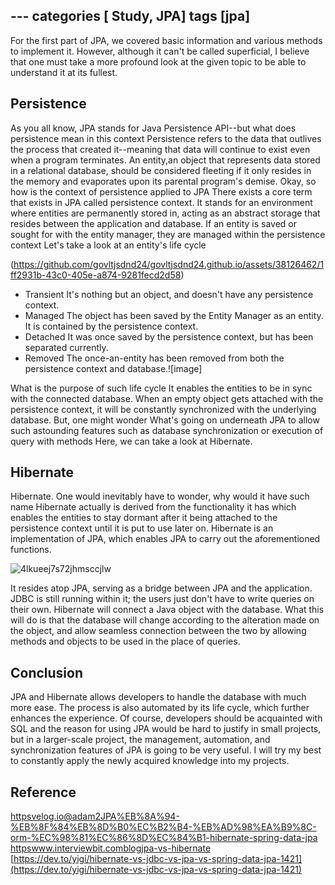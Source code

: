
﻿---
categories [ Study, JPA]
tags [jpa] 
---

For the first part of JPA, we covered basic information and various methods to implement it. However, although it can't be called superficial, I believe that one must take a more profound look at the given topic to be able to understand it at its fullest. 

## Persistence
As you all know, JPA stands for Java Persistence API--but what does persistence mean in this context Persistence refers to the data that outlives the process that created it--meaning that data will continue to exist even when a program terminates. An entity,an object that represents data stored in a relational database, should be considered fleeting if it only resides in the memory and evaporates upon its parental program's demise. 
Okay, so how is the context of persistence applied to JPA There exists a core term that exists in JPA called persistence context. It stands for an environment where entities are permanently stored in, acting as an abstract storage that resides between the application and database. If an entity is saved or sought for with the entity manager, they are managed within the persistence context
Let's take a look at an entity's life cycle

(https://github.com/govltjsdnd24/govltjsdnd24.github.io/assets/38126462/1ff2931b-43c0-405e-a874-9281fecd2d58)

- Transient It's nothing but an object, and doesn't have any persistence context.
- Managed The object has been saved by the Entity Manager as an entity. It is contained by the persistence context.
- Detached It was once saved by the persistence context, but has been separated currently.
- Removed The once-an-entity has been removed from both the persistence context and database.![image]


What is the purpose of such life cycle It enables the entities to be in sync with the connected database. When an empty object gets attached with the persistence context, it will be constantly synchronized with the underlying database. 
But, one might wonder What's going on underneath JPA to allow such astounding features such as database synchronization or execution of query with methods Here, we can take a look at Hibernate.
## Hibernate
Hibernate. One would inevitably have to wonder, why would it have such name Hibernate actually is derived from the functionality it has which enables the entities to stay dormant after it being attached to the persistence context until it is put to use later on. Hibernate is an implementation of JPA, which enables JPA to carry out the aforementioned functions.

![4lkueej7s72jhmsccjlw](https://github.com/govltjsdnd24/govltjsdnd24.github.io/assets/38126462/d6b90fdb-c4d1-4625-8d2e-abcd75f6cf29)

It resides atop JPA, serving as a bridge between JPA and the application. JDBC is still running within it; the users just don't have to write queries on their own. Hibernate will connect a Java object with the database. What this will do is that the database will change according to the alteration made on the object, and allow seamless connection between the two by allowing methods and objects to be used in the place of queries. 
 
  ## Conclusion 
JPA and Hibernate allows developers to handle the database with much more ease. The process is also automated by its life cycle, which further enhances the experience. Of course, developers should be acquainted with SQL  and the reason for using JPA would be hard to justify in small projects, but in a larger-scale project, the management, automation, and synchronization features of JPA is going to be very useful. I will try my best to constantly apply the newly acquired knowledge into my projects.


## Reference
[httpsvelog.io@adam2JPA%EB%8A%94-%EB%8F%84%EB%8D%B0%EC%B2%B4-%EB%AD%98%EA%B9%8C-orm-%EC%98%81%EC%86%8D%EC%84%B1-hibernate-spring-data-jpa](httpsvelog.io@adam2JPA%EB%8A%94-%EB%8F%84%EB%8D%B0%EC%B2%B4-%EB%AD%98%EA%B9%8C-orm-%EC%98%81%EC%86%8D%EC%84%B1-hibernate-spring-data-jpa)
[httpswww.interviewbit.comblogjpa-vs-hibernate](httpswww.interviewbit.comblogjpa-vs-hibernate)
[https://dev.to/yigi/hibernate-vs-jdbc-vs-jpa-vs-spring-data-jpa-1421](https://dev.to/yigi/hibernate-vs-jdbc-vs-jpa-vs-spring-data-jpa-1421)
